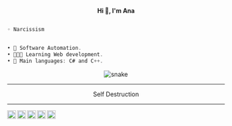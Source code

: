 <p align='center'>
  <b>Hi 👋, I'm Ana </b><br>
  



```py

◦ Narcissism

```
```csharp

• 🤖 Software Automation.
• 👨🏻‍💻 Learning Web development.
• 🌟 Main languages: C# and C++.
```

<div align="center">
  <img  src="https://camo.githubusercontent.com/088613be10856a26a2fae323c3c705780f0227de7605bdc0c60f55007339d7bd/68747470733a2f2f6d65646961342e67697068792e636f6d2f6d656469612f76312e59326c6b505463354d4749334e6a4578596e6f3561476479616e7033623238784d6d353161473879646e683661335a6959575a7564477730646d773361326873634441354e435a6c634431324d563970626e526c636d35686246396e61575a66596e6c666157516d5933513963772f7666546e7a3251564a316970322f67697068792e676966"
       alt="snake" /></a>
</div>


--------------------------------------
										
 <p align="center"> Self Destruction

--------------------------------------


<a href="https://instagram.com/anawhty">
  <img align="left" alt="Ana's Instagram" width="20px" src="https://simpleicons.vercel.app/instagram/6366f1" />
</a>
<a href="https://twitch.com/anawhty">
  <img align="left" alt="Ana's Twitch" width="20px" src="https://simpleicons.now.sh/twitch/6366f1" />
</a>
<a href="https://www.tiktok.com/@anawhty/">
  <img align="left" alt="Ana's Tiktok" width="20px" src="https://simpleicons.vercel.app/tiktok/6366f1" />
</a>
<a href="https://www.youtube.com/channel/UCQpRUttKZN9Pn9-Pq-xt0jQ">
  <img align="left" alt="Ana's Youtube" width="20px" src="https://simpleicons.vercel.app/youtube/6366f1" />
</a>
<a href="https://discord.com/users/192203761052155904">
  <img align="left" alt="Ana's Discord" width="20px" src="https://simpleicons.vercel.app/discord/6366f1" />
</a>
